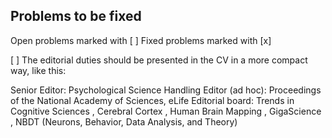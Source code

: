 ## Problems to be fixed

Open problems marked with [ ]
Fixed problems marked with [x]


[ ] The editorial duties should be presented in the CV in a more compact way, like this:

Senior Editor: Psychological Science
Handling Editor (ad hoc): Proceedings of the National Academy of Sciences, eLife
Editorial board: Trends in Cognitive Sciences , Cerebral Cortex , Human Brain Mapping , GigaScience , NBDT (Neurons, Behavior,
Data Analysis, and Theory)

